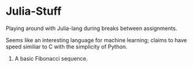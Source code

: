 # Julia-Stuff

Playing around with Julia-lang during breaks between assignments.

Seems like an interesting language for machine learning; claims to have speed similiar to C with the simplicity of Python.

01. A basic Fibonacci sequence. 
